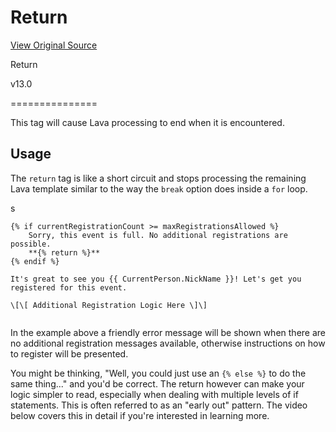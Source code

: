# Return
[View Original Source](https://community.rockrms.com/lava/tags/return-tags)

Return

v13.0


===============

This tag will cause Lava processing to end when it is encountered.

Usage
-----

The `return` tag is like a short circuit and stops processing the remaining Lava template similar to the way the `break` option does inside a `for` loop.

s
```
{% if currentRegistrationCount >= maxRegistrationsAllowed %}
    Sorry, this event is full. No additional registrations are possible.
    **{% return %}**
{% endif %}

It's great to see you {{ CurrentPerson.NickName }}! Let's get you registered for this event.

\[\[ Additional Registration Logic Here \]\]


```

In the example above a friendly error message will be shown when there are no additional registration messages available, otherwise instructions on how to register will be presented.

You might be thinking, "Well, you could just use an `{% else %}` to do the same thing..." and you'd be correct. The return however can make your logic simpler to read, especially when dealing with multiple levels of if statements. This is often referred to as an "early out" pattern. The video below covers this in detail if you're interested in learning more.